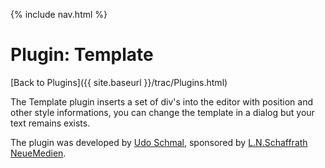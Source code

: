 {% include nav.html %}

# Plugin: Template

[Back to Plugins]({{ site.baseurl }}/trac/Plugins.html)

The Template plugin inserts a set of div's into the editor with position and other style informations, you can change the template in a dialog but your text remains exists.

The plugin was developed by [Udo Schmal](http://www.schaffrath-neuemedien.de), sponsored by [L.N.Schaffrath NeueMedien](http://www.schaffrath-neuemedien.de).
